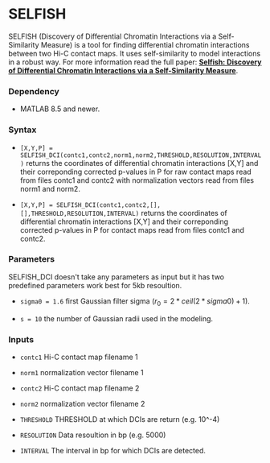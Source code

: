 # SELFISH
SELFISH (Discovery of Differential Chromatin Interactions via a Self-Similarity Measure) is a tool for finding differential chromatin interactions between two Hi-C contact maps. It uses self-similarity to model interactions in a robust way. For more information read the full paper: <a href="https://www.biorxiv.org/content/10.1101/540708v1?rss=1" target="_blank">**Selfish: Discovery of Differential Chromatin Interactions via a Self-Similarity Measure**</a>. 

<h3>Dependency </h3>

- MATLAB 8.5 and newer.

<h3>Syntax</h3>

- ```[X,Y,P] = SELFISH_DCI(contc1,contc2,norm1,norm2,THRESHOLD,RESOLUTION,INTERVAL)``` returns the coordinates of differential chromatin interactions [X,Y] and their correponding corrected p-values in P for raw contact maps read from files contc1 and contc2 with normalization vectors read from files norm1 and norm2. 

- ```[X,Y,P] = SELFISH_DCI(contc1,contc2,[],[],THRESHOLD,RESOLUTION,INTERVAL)``` returns the coordinates of differential chromatin interactions [X,Y] and their correponding corrected p-values in P for contact maps read from files contc1 and contc2. 

<h3>Parameters</h3>
SELFISH_DCI doesn't take any parameters as input but it has two predefined parameters work best for 5kb resoultion.

- `sigma0 = 1.6` first Gaussian filter sigma ($r_0 =  2*ceil(2*sigma0)+1$).

- `s = 10` the number of Gaussian radii used in the modeling.
<h3>Inputs</h3>

- `contc1`              Hi-C contact map filename 1

- `norm1`               normalization vector filename 1

- `contc2`              Hi-C contact map filename 2

- `norm2`               normalization vector filename 2

- `THRESHOLD`           THRESHOLD at which DCIs are return (e.g. 10^-4)

- `RESOLUTION`          Data resoultion in bp (e.g. 5000)

- `INTERVAL`            The interval in bp for which DCIs are detected.
